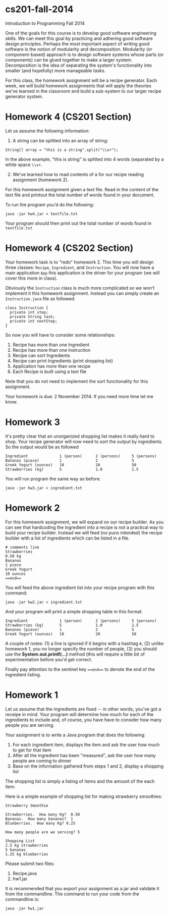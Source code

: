 cs201-fall-2014
===============

Introduction to Programming Fall 2014

One of the goals for this course is to develop good software engineering skills.  We can meet this goal by practicing and adhering good software design principles.  Perhaps the most important aspect of writing good software is the notion of modularity and decomposition.  Modularity (or component-based) approach is to design software systems whose parts (or components) can be glued together to make a larger system.  Decomposition is the idea of separating the system's functionality into smaller (and hopefully) more manageable tasks.

For this class, the homework assignment will be a recipe generator.  Each week, we will build homework assignments that will apply the theories we've learned in the classroom and build a sub-system to our larger recipe generator system.

# Homework 4 (CS201 Section)

Let us assume the following information:

1. A string can be splitted into an array of string:

```
String[] array = "this is a string".split("\\s+");
```

In the above example, "this is string" is splitted into 4 words (separated by a white space `\\s+`.

2. We've learned how to read contents of a for our recipe reading assignment (homework 2).

For this homework assignment given a text file.  Read in the content of the text file and printout the total number of words found in your document.

To run the program you'd do the following:

```
java -jar hw4.jar < textfile.txt
```

Your program should then print out the total number of words found in `textfile.txt`

# Homework 4 (CS202 Section)

Your homework task is to "redo" homework 2.  This time you will design three classes: `Recipe`, `Ingredient`, and `Instruction`.  You will now have a main application `App` this application is the driver for your program (we will cover this more in class).

Obviously the `Instruction` class is much more complicated so we won't implement it this homework assignment.  Instead you can simply create an `Instruction.java` file as followed:

```
class Instruction {
  private int step;
  private String task;
  private int nextStep;
} 
```
So now you will have to consider some relationships:

1. Recipe has more than one Ingredient
2. Recipe has more than one Instruction
3. Recipe can sort Ingredients
4. Recipe can print Ingredients (print shopping list)
5. Application has more than one recipe
6. Each Recipe is built using a text file

Note that you do not need to implement the sort functionality for this assignment.  

Your homework is due: 2 November 2014.  If you need more time let me know. 

# Homework 3

It's pretty clear that an unorganized shopping list makes it really hard to shop.  Your recipe generator will now need to sort the output by ingredients.  So the output would be as followed

```
Ingredient              1 (person)      2 (persons)     5 (persons)
Bananas (piece)         1               2               5
Greek Yogurt (ounces)   10              20              50
Strawberries (kg)       5               1.0             2.5
```

You will run program the same way as before:

```
java -jar hw3.jar < ingredient.txt
```


# Homework 2

For this homework assignment, we will expand on our recipe builder.  As you can see that hardcoding the ingredient into a recipe is not a practical way to build your recipe builder.  Instead we will feed (no puns intended) the recipe builder with a list of ingredients which can be listed in a file.

```
# comments line
Strawberries
0.50 kg
Bananas
1 piece
Greek Yogurt
10 ounces
==end==
```

You will feed the above ingredient list into your recipe program with this command:

```
java -jar hw2.jar < ingredient.txt
```

And your program will print a simple shopping table in this format:

```
Ingredient              1 (person)      2 (persons)     5 (persons)
Strawberries (kg)       5               1.0             2.5
Bananas (piece)         1               2               5
Greek Yogurt (ounces)   10              20              50
```
A couple of notes: (1) a line is ignored if it begins with a hashtag `#`, (2) unlike homework 1, you no longer specify the number of people, (3) you should use the <b>System.out.printf(...)</b> method (this will require a little bit of experimentation before you'd get correct.

Finally pay attention to the sentinel key `==end==` to denote the end of the ingredient listing.

# Homework 1

Let us assume that the ingredients are fixed -- in other words, you've got a receipe in mind.  Your program will determine how much for each of the ingredients to include and, of course, you have have to consider how many people you are serving.

Your assignment is to write a Java program that does the following:

1. For each ingredient item, displays the item and ask the user how much to get for that item
2. After all the ingredient has been "measured", ask the user how many people are coming to dinner
3. Base on the information gathered from steps 1 and 2, display a shopping list

The shopping list is simply a listing of items and the amount of the each item. 

Here is a simple example of shopping list for making strawberry smoothies:

```
Strawberry Smoothie

Strawberries.  How many Kg?  0.50
Bananas.  How many bananas?  1
Blueberries.  How many Kg? 0.25

How many people are we serving? 5

Shopping List
2.5 kg strawberries
5 bananas
1.25 kg blueberries
```

Please submit two files:

1. Recipe.java
2. hw1.jar

It is recommended that you export your assignment as a jar and validate it from the commandline.  The command to run your code from the commandline is:

```
java -jar hw1.jar
``` 

